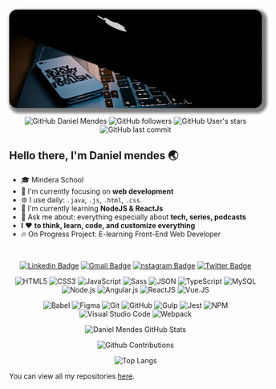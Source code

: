 
<p align="center">
	<img 
		alt="Banner" 
		loading="lazy"
		src="./assets/banner.gif" 
		style="border-radius: 15px; box-shadow: 5px 5px 5px 5px rgba(0,0,0,.5);" 
		title="Daniel Mendes" 
	>
</p>

<p align="center">
	<img alt="GitHub Daniel Mendes" src="https://img.shields.io/badge/GitHub-daniimendes22-65c9ff?style=plastic&color=65c9ff" title="GitHub Daniel Mendes" />
	<img alt="GitHub followers" src="https://img.shields.io/github/followers/daniimendes22?style=plastic&color=65c9ff" title="GitHub followers" />
	<img alt="GitHub User's stars" src="https://img.shields.io/github/stars/daniimendes22?style=plastic&color=65c9ff" title="GitHub User's stars" />
	<img alt="GitHub last commit" src="https://img.shields.io/github/last-commit/daniimendes22/daniimendes22?style=plastic&color=65c9ff" title="GitHub last commit" />

</p>

## Hello there, I'm Daniel mendes 🌏

- 🎓 Mindera School
- 👀 I'm currently focusing on **web development**
- ⚙️ I use daily: `.java`, `.js`, `.html`, `.css`.
- 🔭 I'm currently learning **NodeJS & ReactJs**
- 💬 Ask me about: everything especially about **tech, series, podcasts**
- **I** ❤️ **to think, learn, code, and customize everything**
- 🔥 On Progress Project: E-learning Front-End Web Developer
</p>
<br>

<p align="center">
	<a href="https://www.linkedin.com/in/nunodanielmendes/" target="_black"><img alt="Linkedin Badge" src="https://img.shields.io/badge/-nunodanielmendes-blue?&style=plastic&logo=Linkedin&logoColor=white" title="Linkedin Badge" /></a>
	<a href="mailto:nunodanielmendes22@gmail.com" target="_black"><img alt="Gmail Badge" src="https://img.shields.io/badge/-jeferson.luckas-c14438?&style=plastic&logo=Gmail&logoColor=white" title="Gmail Badge" /></a>
	<a href="https://www.instagram.com/danii_mendes22/" target="_black"><img alt="nstagram Badge" src="https://img.shields.io/badge/-danii_mendes22-ec544c?&style=plastic&logo=Instagram&logoColor=white" title="Instagram Badge" /></a>
	<a href="https://twitter.com/daniimendes22" target="_black"><img alt="Twitter Badge" src="https://img.shields.io/badge/-daniimendes22-fff?fff&style=plastic&logo=twitter" title="Twitter Badge" /></a>

</p>

<p align="center">
	<img alt="HTML5" src="https://img.shields.io/badge/-HTML-fff?style=plastic&logo=HTML5" title="HTML5" />
	<img alt="CSS3" src="https://img.shields.io/badge/-CSS-fff?style=plastic&logo=CSS3&logoColor=1572B6" title="CSS3" />
	<img alt="JavaScript" src="https://img.shields.io/badge/-JavaScript-fff?fff&style=plastic&logo=javascript&logoColor=f7ab00" title="JavaScript" />
	<img alt="Sass" src="https://img.shields.io/badge/-Sass-ffffff?style=plastic&logo=sass" title="Sass" />
	<img alt="JSON" src="https://img.shields.io/badge/-JSON-fff?style=plastic&logo=json&logoColor=1a1a1a" title="JSON" />
	<img alt="TypeScript" src="https://img.shields.io/badge/-TypeScript-fff?style=plastic&logo=typescript" title="TypeScript" />
	<img alt="MySQL" src="https://img.shields.io/badge/-MySQL-fff?style=plastic&logoColor=00758f&logo=mysql" title="MySQL" />
	<img alt="Node.js" src="https://img.shields.io/badge/-Node.js-fff?style=plastic&logoColor=fff&logo=node.js&logoColor=5B9856" title="Node.js" />
	<img alt="Angular.js" src="https://img.shields.io/badge/-Angular-fff?style=plastic&logo=angular&logoColor=af2d2f" title="Angular.js" />
	<img alt="ReactJS" src="https://img.shields.io/badge/-React-fff?style=plastic&logo=react&logoColor=18BCEE" title="ReactJS" />
	<img alt="Vue.JS" src="https://img.shields.io/badge/-Vue.JS-fff?style=plastic&logo=vue.js" title="Vue.JS" />
</p>

<!-- Tools Front-end -->
<p align="center">
	<img alt="Babel" src="https://img.shields.io/badge/-Babel-fff?style=plastic&logo=babel" title="Babel" />
	<img alt="Figma" src="https://img.shields.io/badge/-Figma-fff?fff&style=plastic&logo=figma" title="Figma" />
	<img alt="Git" src="https://img.shields.io/badge/-Git-fff?style=plastic&logo=git" title="Git" />
	<img alt="GitHub" src="https://img.shields.io/badge/-GitHub-fff?style=plastic&logo=github&logoColor=333333" title="GitHub" />
	<img alt="Gulp" src="https://img.shields.io/badge/-Gulp-fff?style=plastic&logo=gulp" title="Gulp" />
	<img alt="Jest" src="https://img.shields.io/badge/-Jest-fff?style=plastic&logo=jest&logoColor=944058" title="Jest" />
	<img alt="NPM" src="https://img.shields.io/badge/-NPM-fff?style=plastic&logo=npm" title="NPM" />
	<img alt="Visual Studio Code" src="https://img.shields.io/badge/-Visual%20Studio%20Code-fff?style=plastic&logo=visual-studio-code&logoColor=007ACC" title="Visual Studio Code" />
	<img alt="Webpack" src="https://img.shields.io/badge/-Webpack-fff?style=plastic&logo=webpack&logoColor=1b74ba" title="Webpack" />
</p>

<!-- GitHub Stats -->

<p align="center">
	<img alt="Daniel Mendes GitHub Stats" src="https://github-readme-stats.vercel.app/api?username=daniimendes22&theme=chartreuse-dark&show_icons=true&hide_border=true" title="Daniel Mendes GitHub Stats" />
</p>

<p align="center">
	<img alt="Github Contributions" src="https://github-readme-streak-stats.herokuapp.com/?user=daniimendes22&theme=chartreuse-dark&hide_border=true" title="Github Contributions" />
</p>

<p align="center">
	<img alt="Top Langs" src="https://github-readme-stats.vercel.app/api/top-langs/?username=daniimendes22&layout=compact&theme=chartreuse-dark&hide_border=true" title="Top Langs" />
</p>


 You can view all my repositories  [here](https://github.com/daniimendes22?tab=repositories&q=&type=source&language=).